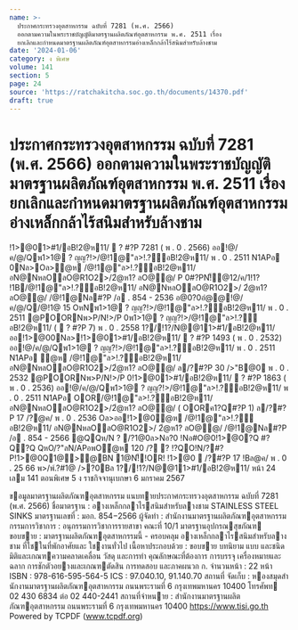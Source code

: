 ```yaml
---
name: >-
  ประกาศกระทรวงอุตสาหกรรม ฉบับที่ 7281 (พ.ศ. 2566)
  ออกตามความในพระราชบัญญัติมาตรฐานผลิตภัณฑ์อุตสาหกรรม พ.ศ. 2511 เรื่อง
  ยกเลิกและกำหนดมาตรฐานผลิตภัณฑ์อุตสาหกรรมอ่างเหล็กกล้าไร้สนิมสำหรับล้างชาม
date: '2024-01-06'
category: ง พิเศษ
volume: 141
section: 5
page: 24
source: 'https://ratchakitcha.soc.go.th/documents/14370.pdf'
draft: true
---
```


# ประกาศกระทรวงอุตสาหกรรม ฉบับที่ 7281 (พ.ศ. 2566) ออกตามความในพระราชบัญญัติมาตรฐานผลิตภัณฑ์อุตสาหกรรม พ.ศ. 2511 เรื่อง ยกเลิกและกำหนดมาตรฐานผลิตภัณฑ์อุตสาหกรรมอ่างเหล็กกล้าไร้สนิมสำหรับล้างชาม

!1>@01>#1/อB!2@ห11/  ? #?P 7281 ( พ . 0 . 2566) ออ!@/ค/@/Qพ1>1@ ? ญญ?!>/@!1@"ล>!.?์อB!2@ห11/ พ . 0 . 2511 N1APอ 0Nล>Oล>ํ@ห /@!1@"ล>!.?์อB!2@ห11/ อN@NหลOลO@R1O2>/2ํ@ห1? ลO@@/ P 0#?PN!็@12/ค/1!1? !1B/@!1@"ล>!.?์อB!2@ห11/ อN@NหลOลO@R1O2>/ 2ํ@ห1? ลO@@/ /@!1@Nล#?P /อ . 854 - 2536 อ@0?0อํ@@!@/ค/@/Q/@!1@ 15 OหNพ1>1@ ? ญญ?!>/@!1@"ล>!.?์อB!2@ห11/ พ . 0 . 2511 @POORNพ>P/N!>/P 0พ1>1@ ? ญญ?!>/@!1@"ล>!.?์อB!2@ห11/ (  ? #?P 7) พ . 0 . 2558 1?/!1?/N@@11>#1/อB!2@ห11/ออ!1>@00Nล>!1>@01>#1/อB!2@ห11/  ? #?P 1493 ( พ . 0 . 2532) ออ!@/ค/@/Qพ1>1@ ? ญญ?!>/@!1@"ล>!.?์อB!2@ห11/ พ . 0 . 2511 N1APอ ํ@ห /@!1@"ล>!.?์อB!2@ห11/ อN@NหลOลO@R1O2>/2ํ@ห1? ลO@@/ ล/?#?P 30 />"B@0 พ . 0 . 2532 @POORNพ>P/N!>/P 0!1>@01>#1/อB!2@ห11/  ? #?P 1863 ( พ . 0 . 2536) ออ!@/ค/@/Qพ1>1@ ? ญญ?!>/@!1@"ล>!.?์อB!2@ห11/ พ . 0 . 2511 N1APอ OOR/@!1@"ล>!.?์อB!2@ห11/ อN@NหลOลO@R1O2>/2ํ@ห1? ลO@@/ ( OORค1?Q#?P 1) ล/?#?P 17 /?@ค/ พ . 0 . 2536 Oล>ออ!1>@0ํ@ห /@!1@"ล>!.?์อB!2@ห11/ อN@NหลOลO@R1O2>/ 2ํ@ห1? ลO@@/ /@!1@Nล#?P /อ . 854 - 2566 @QQห/N ? /?1@0ล>Nอ?0 !Nอ#O@0!1>@0?Q #?Q?Q QหO/?"ลN/APอพOํ@ห 120 /? ? !?QO!N/?#?P!1>@0Q1@>@BN 1@N!็!OR! !1>@0  /?#?P 17 !Bล@ค/ พ . 0 . 25 66 พ>/พ์.?#1@ />?0Bล 1?/!1?/N@@11>#1/อB!2@ห11/ หน้า 24 เลม 141 ตอนพิเศษ 5 ง ราชกิจจานุเบกษา 6 มกราคม 2567

ขอมูลมาตรฐานผลิตภัณฑอุตสาหกรรม แนบทายประกาศกระทรวงอุตสาหกรรม ฉบับที่ 7281 (พ.ศ. 2566) ชื่อมาตรฐาน : อางเหล็กกลาไรสนิมสําหรับลางชาม STAINLESS STEEL SINKS มาตรฐานเลขที่ : มอก. 854−2566 ผู้จัดทํา : สํานักงานมาตรฐานผลิตภัณฑอุตสาหกรรม กรรมการวิชาการ : อนุกรรมการวิชาการรายสาขา คณะที่ 10/1 มาตรฐานอุปกรณสุขภัณฑ ขอบขาย : มาตรฐานผลิตภัณฑอุตสาหกรรมนี้ - ครอบคลุม อางเหล็กกลาไรสนิมสําหรับลางชาม ที่ใชในที่พักอาศัยและ ใชงานทั่วไป เนื้อหาประกอบด้วย : ขอบขาย บทนิยาม แบบ และชนิด มิติและเกณฑความคลาดเคลื่อน วัสดุ และการทํา คุณลักษณะที่ต้องการ การบรรจุ เครื่องหมายและฉลาก การชักตัวอยางและเกณฑตัดสิน การทดสอบ และภาคผนวก ก. จํานวนหน้า : 22 หน้า ISBN : 978-616-595-564-5 ICS : 97.040.10, 91.140.70 สถานที่ จัดเก็บ : หองสมุดสํานักงานมาตรฐานผลิตภัณฑอุตสาหกรรม ถนนพระรามที่ 6 กรุงเทพมหานคร 10400 โทรศัพท 02 430 6834 ต่อ 02 440-2441 สถานที่จําหนาย : สํานักงานมาตรฐานผลิตภัณฑอุตสาหกรรม ถนนพระรามที่ 6 กรุงเทพมหานคร 10400 https://www.tisi.go.th Powered by TCPDF (www.tcpdf.org)
